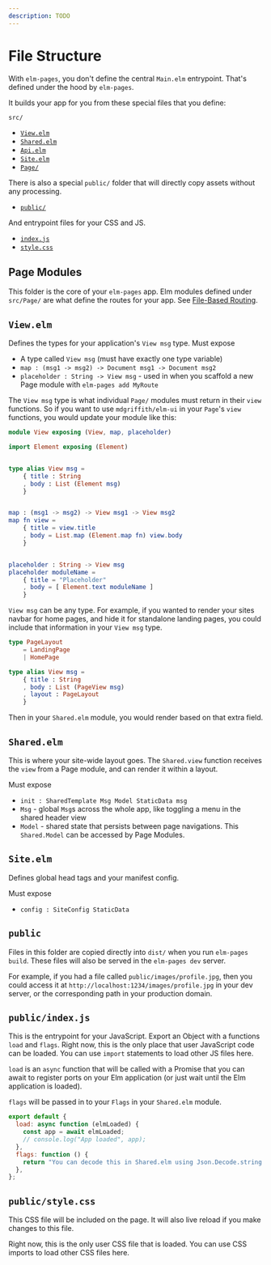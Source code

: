 ```yaml
---
description: TODO
---
```


# File Structure

With `elm-pages`, you don't define the central `Main.elm` entrypoint. That's defined under the hood by `elm-pages`.

It builds your app for you from these special files that you define:

`src/`

- [`View.elm`](/docs/file-structure#view.elm)
- [`Shared.elm`](/docs/file-structure#shared.elm)
- [`Api.elm`](/docs/file-structure#api.elm)
- [`Site.elm`](/docs/file-structure#site.elm)
- [`Page/`](/docs/file-structure#page-modules)

There is also a special `public/` folder that will directly copy assets without any processing.

- [`public/`](/docs/file-structure#public)

And entrypoint files for your CSS and JS.

- [`index.js`](/docs/file-structure#index.js)
- [`style.css`](/docs/file-structure#style.css)

## Page Modules

This folder is the core of your `elm-pages` app. Elm modules defined under `src/Page/` are what define the routes for your app. See [File-Based Routing](/docs/file-based-routing).

## `View.elm`

Defines the types for your application's `View msg` type.
Must expose

- A type called `View msg` (must have exactly one type variable)
- `map : (msg1 -> msg2) -> Document msg1 -> Document msg2`
- `placeholder : String -> View msg` - used in when you scaffold a new Page module with `elm-pages add MyRoute`

The `View msg` type is what individual `Page/` modules must return in their `view` functions.
So if you want to use `mdgriffith/elm-ui` in your `Page`'s `view` functions, you would update your module like this:

```elm
module View exposing (View, map, placeholder)

import Element exposing (Element)


type alias View msg =
    { title : String
    , body : List (Element msg)
    }


map : (msg1 -> msg2) -> View msg1 -> View msg2
map fn view =
    { title = view.title
    , body = List.map (Element.map fn) view.body
    }


placeholder : String -> View msg
placeholder moduleName =
    { title = "Placeholder"
    , body = [ Element.text moduleName ]
    }
```

`View msg` can be any type. For example, if you wanted to render your sites navbar
for home pages, and hide it for standalone landing pages, you could include that information in your `View msg` type.

```elm
type PageLayout
    = LandingPage
    | HomePage

type alias View msg =
    { title : String
    , body : List (PageView msg)
    , layout : PageLayout
    }
```

Then in your `Shared.elm` module, you would render based on that extra field.

## `Shared.elm`

This is where your site-wide layout goes. The `Shared.view` function receives the `view` from a
Page module, and can render it within a layout.

Must expose

- `init : SharedTemplate Msg Model StaticData msg`
- `Msg` - global `Msg`s across the whole app, like toggling a menu in the shared header view
- `Model` - shared state that persists between page navigations. This `Shared.Model` can be accessed by Page Modules.

## `Site.elm`

Defines global head tags and your manifest config.

Must expose

- `config : SiteConfig StaticData`

## `public`

Files in this folder are copied directly into `dist/` when you run `elm-pages build`. These files will also be served in the `elm-pages dev` server.

For example, if you had a file called `public/images/profile.jpg`, then you could access it at `http://localhost:1234/images/profile.jpg` in your dev server, or the corresponding path in your production domain.

## `public/index.js`

This is the entrypoint for your JavaScript. Export an Object with a functions `load` and `flags`. Right now, this is the only place that user JavaScript code can be loaded. You can use `import` statements to load other JS files here.

`load` is an `async` function that will be called with a Promise that you can await to register ports on your Elm application (or just wait until the Elm application is loaded).

`flags` will be passed in to your `Flags` in your `Shared.elm` module.

```javascript
export default {
  load: async function (elmLoaded) {
    const app = await elmLoaded;
    // console.log("App loaded", app);
  },
  flags: function () {
    return "You can decode this in Shared.elm using Json.Decode.string!";
  },
};
```

## `public/style.css`

This CSS file will be included on the page. It will also live reload if you make changes to this file.

Right now, this is the only user CSS file that is loaded. You can use CSS imports to load other CSS files here.
